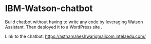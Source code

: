 # IBM-Watson-chatbot
Build chatbot without having to write any code by leveraging Watson Assistant. Then deployed it to a WordPress site .

Link to the chatbot: https://asthamaheshwarigmailcom.intelaedu.com/
